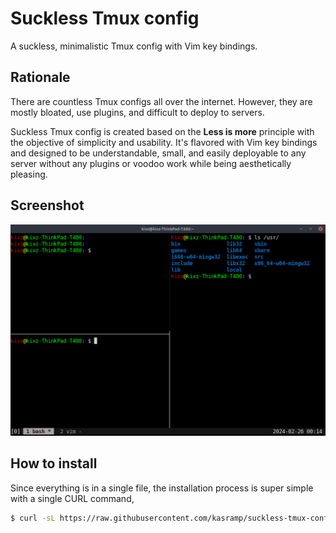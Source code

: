 # Suckless Tmux config

A suckless, minimalistic Tmux config with Vim key bindings.

## Rationale

There are countless Tmux configs all over the internet. However, they are mostly bloated, use plugins, and difficult to deploy to servers.

Suckless Tmux config is created based on the **Less is more** principle with 
the objective of simplicity and usability. It's flavored with Vim key bindings
and designed to be understandable, small, and easily deployable to any server without 
any plugins or voodoo work while being aesthetically pleasing. 

## Screenshot

![Preview](https://github.com/kasramp/suckless-tmux-config/blob/master/screenshot/screenshot.png)

## How to install

Since everything is in a single file, the installation process is super simple with
a single CURL command,

```bash
$ curl -sL https://raw.githubusercontent.com/kasramp/suckless-tmux-config/master/.tmux.conf --output ~/.tmux.conf
```
